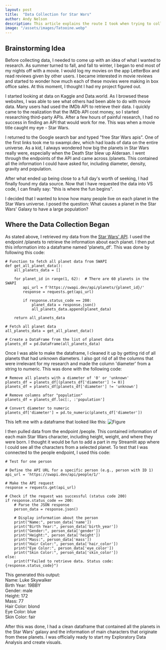 ```yaml
---
layout: post
title:  "Data Collection for Star Wars"
author: Andy Nelson
description: This article explains the route I took when trying to collect useful data for my final project in STAT 386.
image: "/assets/images/Tatooine.webp"
---
```



## Brainstorming Idea 

Before collecting data, I needed to come up with an idea of what I wanted to research. As summer turned to fall, and fall to winter, I began to end most of my nights off with a movie. I would log my movies on the app LetterBox and read reviews given by other users. I became interested in movie reviews and started to wonder how much each of these movies were making in box office sales. At this moment, I thought I had my project figured out.

I started looking at data on Kaggle and Data.world. As I browsed these websites, I was able to see what others had been able to do with movie data. Many users had used the IMDb API to retrieve their data. I quickly came to the realization that the IMDb API cost money, so I started researching third-party APIs. After a few hours of painful research, I had no success in finding an API that would work for me. This was when a movie title caught my eye - Star Wars.

I returned to the Google search bar and typed "free Star Wars apis". One of the first links took me to swampi.dev, which had loads of data on the entire universe. As a kid, I always wondered how big the planets in Star Wars really were, especially when the Death Star blew up Alderaan. I went through the endpoints of the API and came across /planets. This contained all the information I could have asked for, including diameter, density, gravity and population.

After what ended up being close to a full day's worth of seeking, I had finally found my data source. Now that I have requested the data into VS code, I can finally say: "this is where the fun begins".

I decided that I wanted to know how many people live on each planet in the Star Wars universe. I posed the question: What causes a planet in the Star Wars' Galaxy to have a large population? 

## Where the Data Collection Began

As stated above, I retrieved my data from the [Star Wars' API](https://swapi.dev/). I used the endpoint /planets to retrieve the information about each planet. I then put this information into a dataframe named 'planets_df'. This was done by following this code:

```
# Function to fetch all planet data from SWAPI
def get_all_planet_data():
    all_planets_data = []

    for planet_id in range(1, 62):  # There are 60 planets in the SWAPI
        api_url = f'https://swapi.dev/api/planets/{planet_id}/'
        response = requests.get(api_url)

        if response.status_code == 200:
            planet_data = response.json()
            all_planets_data.append(planet_data)

    return all_planets_data

# Fetch all planet data
all_planets_data = get_all_planet_data()

# Create a DataFrame from the list of planet data
planets_df = pd.DataFrame(all_planets_data)
```

Once I was able to make the dataframe, I cleaned it up by getting rid of all planets that had unknown diameters. I also got rid of all the columns that were irrelevant for my research and made the column 'diameter' from a string to numeric. This was done with the following code:

```
# Remove all planets with a diameter of '0' or 'unknown'
planets_df = planets_df[(planets_df['diameter'] != 0)]
planets_df = planets_df[planets_df['diameter'] != 'unknown']

# Remove columns after "population"
planets_df = planets_df.loc[:, :'population']

# Convert diameter to numeric
planets_df['diameter'] = pd.to_numeric(planets_df['diameter'])
```
This left me with a dataframe that looked like this:
![Figure]({{site.url}}/{{site.baseurl}}/assets/images/planet_df.png)



I then pulled data from the endpoint /people. This contained information of each main Star Wars character, including height, weight, and where they were born. I thought it would be fun to add a part in my Streamlit app where I could see all the characters from a selected planet. To test that I was connected to the people endpoint, I used this code:

```
# Test for one person

# Define the API URL for a specific person (e.g., person with ID 1)
api_url = 'https://swapi.dev/api/people/1/'

# Make the API request
response = requests.get(api_url)

# Check if the request was successful (status code 200)
if response.status_code == 200:
    # Parse the JSON response
    person_data = response.json()

    # Display information about the person
    print("Name:", person_data['name'])
    print("Birth Year:", person_data['birth_year'])
    print("Gender:", person_data['gender'])
    print("Height:", person_data['height'])
    print("Mass:", person_data['mass'])
    print("Hair Color:", person_data['hair_color'])
    print("Eye Color:", person_data['eye_color'])
    print("Skin Color:", person_data['skin_color'])
else:
    print(f"Failed to retrieve data. Status code: {response.status_code}")
```
This generated this output:<br>
Name: Luke Skywalker <br>
Birth Year: 19BBY <br>
Gender: male <br>
Height: 172 <br>
Mass: 77 <br>
Hair Color: blond <br>
Eye Color: blue <br>
Skin Color: fair <br>

After this was done, I had a clean dataframe that contained all the planets in the Star Wars' galaxy and the information of main characters that originate from these planets. I was officially ready to start my Exploratory Data Analysis and create visuals. 
